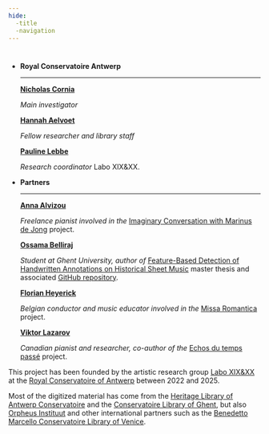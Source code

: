```yaml
---
hide:
  -title
  -navigation
---
```


#
<div class="grid cards" markdown>

- __Royal Conservatoire Antwerp__
    
    ---
    **[Nicholas Cornia](https://www.ap-arts.be/persoon/nicholas-cornia)**

    _Main investigator_

    **[Hannah Aelvoet](https://www.ap-arts.be/persoon/hannah-aelvoet)**

    _Fellow researcher and library staff_

    **[Pauline Lebbe](https://www.ap-arts.be/persoon/pauline-lebbe)**

    _Research coordinator_ Labo XIX&XX.

- __Partners__
    
    ---
    **[Anna Alvizou](https://www.annaalvizou.com/)**

    _Freelance pianist involved in the_ [Imaginary Conversation with Marinus de Jong](https://vimeo.com/1019096618/aa60bf7d8e) project.

    **[Ossama Belliraj]()**

    _Student at Ghent University, author of_ [Feature-Based Detection of Handwritten Annotations on Historical Sheet Music](https://github.com/nicholascornia89/faam/blob/main/output/belliraj-masterthesis-2025/Masters_thesis_Ghent_University_Faculty_of_Engineering_and_Architecture_Ossama_Belliraj.pdf) master thesis and associated [GitHub repository](https://github.com/ossama-belliraj/Thesis-2025).

    **[Florian Heyerick](http://www.heyerick.org/)**

    _Belgian conductor and music educator involved in the_ [Missa Romantica]() project.

    **[Viktor Lazarov](https://www.viktorlazarov.ca/)**

    _Canadian pianist and researcher, co-author of the_ [Echos du temps passé](https://github.com/nicholascornia89/echos_du_temps_passe) project.


</div>

This project has been founded by the artistic research group [Labo XIX&XX](https://ap-arts.be/en/researchgroup/labo-xixxx) at the [Royal Conservatoire of Antwerp](https://ap-arts.be/en) between 2022 and 2025.

Most of the digitized material has come from the [Heritage Library of Antwerp Conservatoire](https://www.libraryconservatoryantwerp.be/en) and the [Conservatoire Library of Ghent](https://schoolofartsgent.be/en/artistic-activities/muziekbibliotheek), but also [Orpheus Instituut](https://orpheusinstituut.be/en/about-us/library) and other international partners such as the [Benedetto Marcello Conservatoire Library of Venice](https://www.conservatoriovenezia.eu/biblioteca/).


